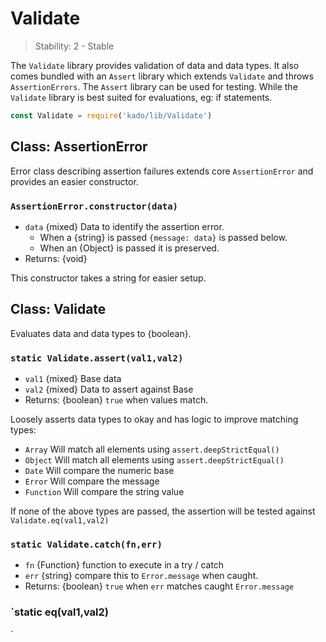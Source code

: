 # Validate

> Stability: 2 - Stable

The `Validate` library provides validation of data and data types. It
also comes bundled with an `Assert` library which extends `Validate` and
throws `AssertionErrors`. The `Assert` library can be used for testing.
While the `Validate` library is best suited for evaluations, eg: if statements.

```js
const Validate = require('kado/lib/Validate')
```

## Class: AssertionError

Error class describing assertion failures extends core `AssertionError`
and provides an easier constructor.

### `AssertionError.constructor(data)`
* `data` {mixed} Data to identify the assertion error.
  * When a {string} is passed `{message: data}` is passed below.
  * When an {Object} is passed it is preserved.
* Returns: {void}

This constructor takes a string for easier setup.

## Class: Validate

Evaluates data and data types to {boolean}.

### `static Validate.assert(val1,val2)`
* `val1` {mixed} Base data
* `val2` {mixed} Data to assert against Base
* Returns: {boolean} `true` when values match.

Loosely asserts data types to okay and has logic
to improve matching types:
 * `Array` Will match all elements using `assert.deepStrictEqual()`
 * `Object` Will match all elements using `assert.deepStrictEqual()`
 * `Date` Will compare the numeric base
 * `Error` Will compare the message
 * `Function` Will compare the string value

If none of the above types are passed, the assertion will be tested
against `Validate.eq(val1,val2)`

### `static Validate.catch(fn,err)`
* `fn` {Function} function to execute in a try / catch
* `err` {string} compare this to `Error.message` when caught.
* Returns: {boolean} `true` when `err` matches caught `Error.message`

### `static eq(val1,val2)
`
